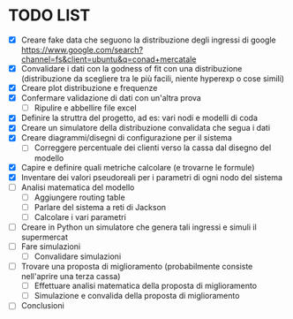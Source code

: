 # TODO LIST
- [x] Creare fake data che seguono la distribuzione degli ingressi di google https://www.google.com/search?channel=fs&client=ubuntu&q=conad+mercatale
- [x] Convalidare i dati con la godness of fit con una distribuzione (distribuzione da scegliere tra le più facili, niente hyperexp o cose simili)
- [x] Creare plot distribuzione e frequenze
- [x] Confermare validazione di dati con un'altra prova
    - [ ] Ripulire e abbellire file excel
- [x] Definire la struttra del progetto, ad es: vari nodi e modelli di coda
- [x] Creare un simulatore della distribuzione convalidata che segua i dati
- [x] Creare diagrammi/disegni di configurazione per il sistema
    - [ ] Correggere percentuale dei clienti verso la cassa dal disegno del modello
- [x] Capire e definire quali metriche calcolare (e trovarne le formule)
- [x] Inventare dei valori pseudoreali per i parametri di ogni nodo del sistema
- [ ] Analisi matematica del modello
    - [ ] Aggiungere routing table
    - [ ] Parlare del sistema a reti di Jackson
    - [ ] Calcolare i vari parametri
- [ ] Creare in Python un simulatore che genera tali ingressi e simuli il supermercat
- [ ] Fare simulazioni
    - [ ] Convalidare simulazioni
- [ ] Trovare una proposta di miglioramento (probabilmente consiste nell'aprire una terza cassa)
    - [ ] Effettuare analisi matematica della proposta di miglioramento
    - [ ] Simulazione e convalida della proposta di miglioramento
- [ ] Conclusioni
